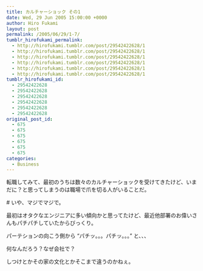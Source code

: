 ```yaml
---
title: カルチャーショック その1
date: Wed, 29 Jun 2005 15:00:00 +0000
author: Hiro Fukami
layout: post
permalink: /2005/06/29/1-7/
tumblr_hirofukami_permalink:
  - http://hirofukami.tumblr.com/post/29542422628/1
  - http://hirofukami.tumblr.com/post/29542422628/1
  - http://hirofukami.tumblr.com/post/29542422628/1
  - http://hirofukami.tumblr.com/post/29542422628/1
  - http://hirofukami.tumblr.com/post/29542422628/1
  - http://hirofukami.tumblr.com/post/29542422628/1
tumblr_hirofukami_id:
  - 29542422628
  - 29542422628
  - 29542422628
  - 29542422628
  - 29542422628
  - 29542422628
original_post_id:
  - 675
  - 675
  - 675
  - 675
  - 675
  - 675
categories:
  - Business
---
```

<div class="section">
  <p>
    転職してみて、最初のうちは数々のカルチャーショックを受けてきたけど、いまだに？と思ってしまうのは職場で爪を切る人がいることだ。
  </p>
  
  <p>
    # いや、マジでマジで。
  </p>
  
  <p>
    最初はオタクなエンジニアに多い傾向かと思ってたけど、最近他部署のお偉いさんもパチパチしていたからびっくり。
  </p>
  
  <p>
    パーテションの向こう側から &#8220;パチッ。。。パチッ。。。&#8221; と、、、
  </p>
  
  <p>
    何なんだろう？なぜ会社で？
  </p>
  
  <p>
    しつけとかその家の文化とかそこまで違うのかねぇ。
  </p>
</div>